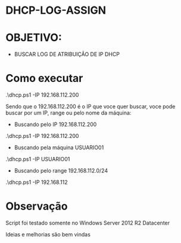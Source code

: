 # DHCP-LOG-ASSIGN


# OBJETIVO: #

- BUSCAR LOG DE ATRIBUIÇÃO DE IP DHCP 

# Como executar
.\dhcp.ps1 -IP 192.168.112.200

Sendo que o 192.168.112.200 é o IP que voce quer buscar, voce pode buscar por um IP, range ou pelo nome da máquina:

- Buscando pelo IP 192.168.112.200

.\dhcp.ps1 -IP 192.168.112.200

- Buscando pela máquina USUARIO01

.\dhcp.ps1 -IP USUARIO01

- Buscando pelo range 192.168.112.0/24

.\dhcp.ps1 -IP 192.168.112



# Observação  
Script foi testado somente no Windows Server 2012 R2 Datacenter  

Ideias e melhorias são bem vindas
